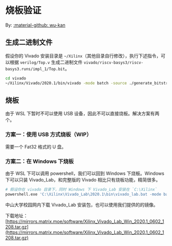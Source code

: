 # 烧板验证

By: [:material-github: wu-kan](https://github.com/wu-kan)

## 生成二进制文件

假设你的 Vivado 安装目录是 `~/Xilinx`（其他目录自行修改），执行下述指令，可以根据 `verilog/Top.v` 生成二进制文件 `vivado/riscv-basys3/riscv-basys3.runs/impl_1/Top.bit`。

```bash
cd vivado
~/Xilinx/Vivado/2020.1/bin/vivado -mode batch -source ./generate_bitstream.tcl
```

## 烧板

由于 WSL 下暂时不可以使用 USB 设备，因此不可以直接烧板。解决方案有两个。

### 方案一：使用 USB 方式烧板（WIP）

需要一个 Fat32 格式的 U 盘。

### 方案二：在 Windows 下烧板

由于 WSL 下可以调用 powershell，我们可以回到 Windows 下烧板。Windows 下可以只装 Vivado_Lab，和完整版的 Vivado 相比只有烧板功能，精简很多。

```bash
# 假设你在 vivado 目录下，同时 Windows 下 Vivado_Lab 安装在 `C:\Xilinx`
powershell.exe 'C:\Xilinx\Vivado_Lab\2020.1\bin\vivado_lab.bat -mode batch -source .\program_device.tcl'
```

中山大学校园网内下载 Vivado_Lab 安装包，也可以使用我们提供的的镜像。

下载地址：[https://mirrors.matrix.moe/software/Xilinx_Vivado_Lab_Win_2020.1_0602_1208.tar.gz](https://mirrors.matrix.moe/software/Xilinx_Vivado_Lab_Win_2020.1_0602_1208.tar.gz)
